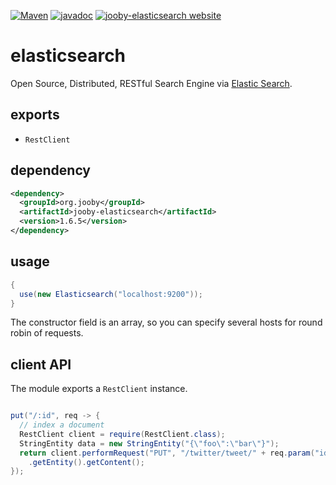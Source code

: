 [![Maven](https://img.shields.io/maven-metadata/v/http/central.maven.org/maven2/org/jooby/jooby-elasticsearch/maven-metadata.xml.svg)](http://mvnrepository.com/artifact/org.jooby/jooby-elasticsearch/1.6.5)
[![javadoc](https://javadoc.io/badge/org.jooby/jooby-elasticsearch.svg)](https://javadoc.io/doc/org.jooby/jooby-elasticsearch/1.6.5)
[![jooby-elasticsearch website](https://img.shields.io/badge/jooby-elasticsearch-brightgreen.svg)](http://jooby.org/doc/elasticsearch)
# elasticsearch

Open Source, Distributed, RESTful Search Engine via [Elastic Search](https://github.com/elastic/elasticsearch).

## exports

* ```RestClient```

## dependency

```xml
<dependency>
  <groupId>org.jooby</groupId>
  <artifactId>jooby-elasticsearch</artifactId>
  <version>1.6.5</version>
</dependency>
```

## usage

```java
{
  use(new Elasticsearch("localhost:9200"));
}
```

The constructor field is an array, so you can specify several hosts for round robin of requests.

## client API

The module exports a ```RestClient``` instance.

```java

put("/:id", req -> {
  // index a document
  RestClient client = require(RestClient.class);
  StringEntity data = new StringEntity("{\"foo\":\"bar\"}");
  return client.performRequest("PUT", "/twitter/tweet/" + req.param("id").value(), Collections.emptyMap(), data)
    .getEntity().getContent();
});
```
